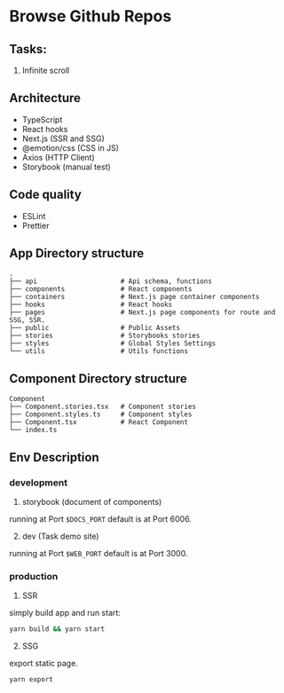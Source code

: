 # Browse Github Repos

## Tasks:

1. Infinite scroll

## Architecture

- TypeScript
- React hooks
- Next.js (SSR and SSG)
- @emotion/css (CSS in JS)
- Axios (HTTP Client)
- Storybook (manual test)

## Code quality

- ESLint
- Prettier

## App Directory structure

```
.
├── api                     # Api schema, functions
├── components              # React components
├── containers              # Next.js page container components
├── hooks                   # React hooks
├── pages                   # Next.js page components for route and SSG, SSR.
├── public                  # Public Assets
├── stories                 # Storybooks stories
├── styles                  # Global Styles Settings
└── utils                   # Utils functions
```

## Component Directory structure

```
Component
├── Component.stories.tsx   # Component stories
├── Component.styles.ts     # Component styles
├── Component.tsx           # React Component
└── index.ts
```
## Env Description

### development

1. storybook (document of components)

running at Port `$DOCS_PORT` default is at Port 6006.

2. dev (Task demo site)

running at Port `$WEB_PORT` default is at Port 3000.

### production

1. SSR

simply build app and run start:

```sh
yarn build && yarn start
```

2. SSG

export static page.

```
yarn export
```
